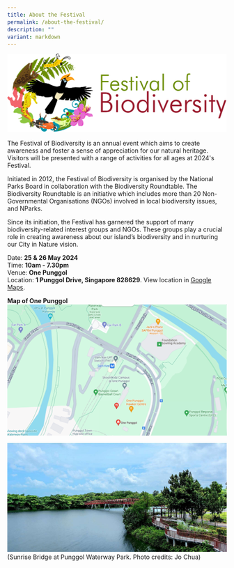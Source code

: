 ```yaml
---
title: About the Festival
permalink: /about-the-festival/
description: ""
variant: markdown
---
```

![Alt text for image on Isomer site](/images/FOBlogo.png)

The Festival of Biodiversity is an annual event which aims to create awareness and foster a sense of appreciation for our natural heritage. Visitors will be presented with a range of activities for all ages at 2024's Festival.

Initiated in 2012, the Festival of Biodiversity is organised by the National Parks Board in collaboration with the Biodiversity Roundtable. The Biodiversity Roundtable is an initiative which includes more than 20 Non-Governmental Organisations (NGOs) involved in local biodiversity issues, and NParks.

Since its initiation, the Festival has garnered the support of many biodiversity-related interest groups and NGOs. These groups play a crucial role in creating awareness about our island’s biodiversity and in nurturing our City in Nature vision.

Date: **25 & 26 May 2024**\
Time: **10am - 7.30pm**\
Venue: **One Punggol**\
Location: **1 Punggol Drive, Singapore 828629**. View location in [Google Maps](https://www.google.com/maps/place/One+Punggol/@1.408466,103.9024431,17z/data=!4m10!1m2!2m1!1sone+punggol!3m6!1s0x31da157f33fe053b:0x22c895b7626afa09!8m2!3d1.408253!4d103.9050387!15sCgtvbmUgcHVuZ2dvbJIBEGNvbW11bml0eV9jZW50ZXLgAQA!16s%2Fg%2F11gy3hq8f1?entry=ttu7k).

**Map of One Punggol**
![](/images/One_Punggol.png)

![](/images/IMG_20240304_WA0012_1_.jpg)
(Sunrise Bridge at Punggol Waterway Park. Photo credits: Jo Chua)